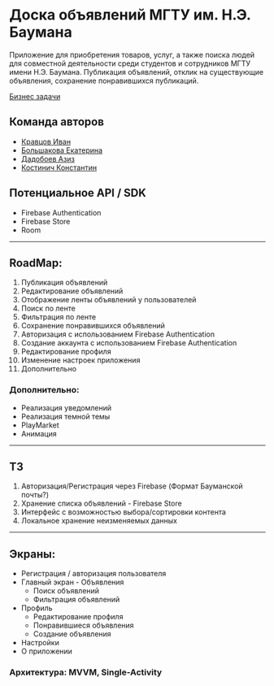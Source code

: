 # Доска объявлений МГТУ им. Н.Э. Баумана

Приложение для приобретения товаров, услуг, а также поиска людей для совместной деятельности среди студентов и сотрудников МГТУ имени Н.Э. Баумана.
Публикация объявлений, отклик на существующие объявления, сохранение понравившихся публикаций.

[Бизнес задачи](https://github.com/ololo534/bulletin-board/wiki)
## Команда авторов

- [Кравцов Иван](https://github.com/ololo534)
- [Большакова Екатерина](https://github.com/bkatya2001)
- [Дадобоев Азиз](https://github.com/Aziz-Dadoboev)
- [Костинич Константин](https://github.com/Kostich31)


## Потенциальное API / SDK

 - Firebase Authentication
 - Firebase Store
 - Room

***

## RoadMap:

1. Публикация объявлений
2. Редактирование объявлений
3. Отображение ленты объявлений у пользователей
4. Поиск по ленте
5. Фильтрация по ленте
6. Сохранение понравившихся объявлений
7. Авторизация с использованием Firebase Authentication
8. Создание аккаунта с использованием Firebase Authentication
9. Редактирование профиля
10. Изменение настроек приложения
11. Дополнительно

 ### Дополнительно:

 - Реализация уведомлений
 - Реализация темной темы
 - PlayMarket
 - Анимация

***

## ТЗ

 1. Авторизация/Регистрация через Firebase (Формат Бауманской почты?)
 2. Хранение списка объявлений - Firebase Store
 3. Интерфейс с возможностью выбора/сортировки контента
 4. Локальное хранение неизменяемых данных

***

 ## Экраны:

  - Регистрация / авторизация пользователя
  - Главный экран - Объявления
    - Поиск объявлений
    - Фильтрация объявлений
  - Профиль
    - Редактирование профиля
    - Понравившиеся объявления
    - Создание объявления
  - Настройки
  - О приложении

  ### Архитектура: MVVM, Single-Activity

